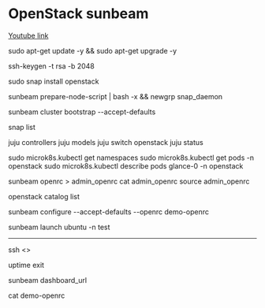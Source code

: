 # OpenStack sunbeam

[Youtube link](https://www.youtube.com/watch?v=ifDtBM_EHPE)

sudo apt-get update -y && sudo apt-get upgrade -y

ssh-keygen -t rsa -b 2048



sudo snap install openstack

sunbeam prepare-node-script | bash -x && newgrp snap_daemon

sunbeam cluster bootstrap --accept-defaults

snap list

juju controllers
juju models
juju switch openstack 
juju status

sudo microk8s.kubectl get namespaces
sudo microk8s.kubectl get pods -n openstack
sudo microk8s.kubectl describe pods glance-0 -n openstack


sunbeam openrc > admin_openrc
cat admin_openrc
source admin_openrc

openstack catalog list



sunbeam configure --accept-defaults --openrc demo-openrc 

sunbeam launch ubuntu -n test


----------

ssh <>

uptime
exit


sunbeam dashboard_url

cat demo-openrc












